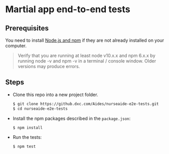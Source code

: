# Martial app end-to-end tests

## Prerequisites

You need to install [Node.js and npm](https://nodejs.org/en/) if they are not already installed on your computer.

> Verify that you are running at least node v10.x.x and npm 6.x.x by running node -v and npm -v in a terminal / console window. Older versions may produce errors.

## Steps

- Clone this repo into a new project folder.

    ```bash
    $ git clone https://github.dxc.com/Aides/nurseaide-e2e-tests.git
    $ cd nurseaide-e2e-tests
    ```

- Install the npm packages described in the `package.json`:

    ```bash
    $ npm install
    ```

- Run the tests:

    ```bash
    $ npm test
    ```
